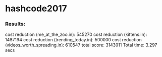 # hashcode2017

### Results:

cost reduction (me_at_the_zoo.in): 545270
cost reduction (kittens.in): 1487194
cost reduction (trending_today.in): 500000
cost reduction (videos_worth_spreading.in): 610547
total score: 3143011
Total time: 3.297 secs